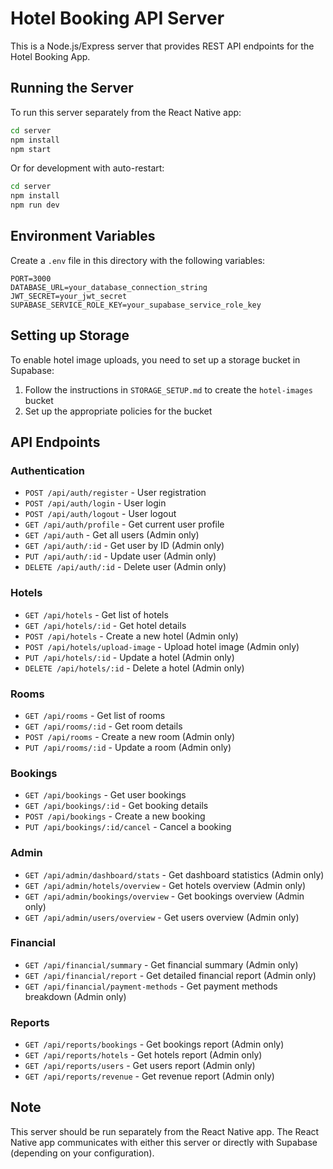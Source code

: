 # Hotel Booking API Server

This is a Node.js/Express server that provides REST API endpoints for the Hotel Booking App.

## Running the Server

To run this server separately from the React Native app:

```bash
cd server
npm install
npm start
```

Or for development with auto-restart:

```bash
cd server
npm install
npm run dev
```

## Environment Variables

Create a `.env` file in this directory with the following variables:

```
PORT=3000
DATABASE_URL=your_database_connection_string
JWT_SECRET=your_jwt_secret
SUPABASE_SERVICE_ROLE_KEY=your_supabase_service_role_key
```

## Setting up Storage

To enable hotel image uploads, you need to set up a storage bucket in Supabase:

1. Follow the instructions in `STORAGE_SETUP.md` to create the `hotel-images` bucket
2. Set up the appropriate policies for the bucket

## API Endpoints

### Authentication
- `POST /api/auth/register` - User registration
- `POST /api/auth/login` - User login
- `POST /api/auth/logout` - User logout
- `GET /api/auth/profile` - Get current user profile
- `GET /api/auth` - Get all users (Admin only)
- `GET /api/auth/:id` - Get user by ID (Admin only)
- `PUT /api/auth/:id` - Update user (Admin only)
- `DELETE /api/auth/:id` - Delete user (Admin only)

### Hotels
- `GET /api/hotels` - Get list of hotels
- `GET /api/hotels/:id` - Get hotel details
- `POST /api/hotels` - Create a new hotel (Admin only)
- `POST /api/hotels/upload-image` - Upload hotel image (Admin only)
- `PUT /api/hotels/:id` - Update a hotel (Admin only)
- `DELETE /api/hotels/:id` - Delete a hotel (Admin only)

### Rooms
- `GET /api/rooms` - Get list of rooms
- `GET /api/rooms/:id` - Get room details
- `POST /api/rooms` - Create a new room (Admin only)
- `PUT /api/rooms/:id` - Update a room (Admin only)

### Bookings
- `GET /api/bookings` - Get user bookings
- `GET /api/bookings/:id` - Get booking details
- `POST /api/bookings` - Create a new booking
- `PUT /api/bookings/:id/cancel` - Cancel a booking

### Admin
- `GET /api/admin/dashboard/stats` - Get dashboard statistics (Admin only)
- `GET /api/admin/hotels/overview` - Get hotels overview (Admin only)
- `GET /api/admin/bookings/overview` - Get bookings overview (Admin only)
- `GET /api/admin/users/overview` - Get users overview (Admin only)

### Financial
- `GET /api/financial/summary` - Get financial summary (Admin only)
- `GET /api/financial/report` - Get detailed financial report (Admin only)
- `GET /api/financial/payment-methods` - Get payment methods breakdown (Admin only)

### Reports
- `GET /api/reports/bookings` - Get bookings report (Admin only)
- `GET /api/reports/hotels` - Get hotels report (Admin only)
- `GET /api/reports/users` - Get users report (Admin only)
- `GET /api/reports/revenue` - Get revenue report (Admin only)

## Note

This server should be run separately from the React Native app. The React Native app communicates with either this server or directly with Supabase (depending on your configuration).